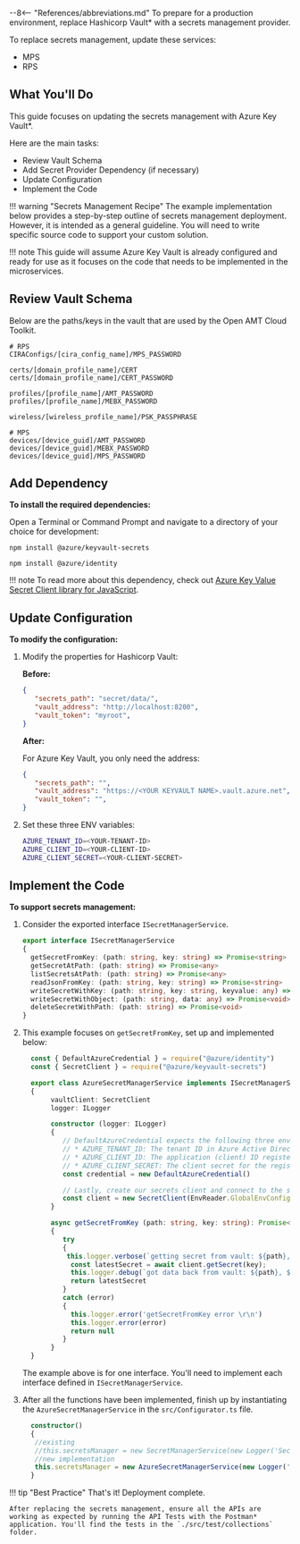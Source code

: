 --8<-- "References/abbreviations.md"
To prepare for a production environment, replace Hashicorp Vault* with a secrets management provider. 

To replace secrets management, update these services:

- MPS
- RPS 

## What You'll Do
This guide focuses on updating the secrets management with Azure Key Vault*. 

Here are the main tasks:

- Review Vault Schema
- Add Secret Provider Dependency (if necessary)
- Update Configuration
- Implement the Code

!!! warning "Secrets Management Recipe"
    The example implementation below provides a step-by-step outline of secrets management deployment. However, it is intended as a general guideline. You will need to write specific source code to support your custom solution. 

!!! note
    This guide will assume Azure Key Vault is already configured and ready for use as it focuses on the code that needs to be implemented in the microservices.

## Review Vault Schema

Below are the paths/keys in the vault that are used by the Open AMT Cloud Toolkit.

```
# RPS
CIRAConfigs/[cira_config_name]/MPS_PASSWORD

certs/[domain_profile_name]/CERT
certs/[domain_profile_name]/CERT_PASSWORD

profiles/[profile_name]/AMT_PASSWORD
profiles/[profile_name]/MEBX_PASSWORD

wireless/[wireless_profile_name]/PSK_PASSPHRASE

# MPS
devices/[device_guid]/AMT_PASSWORD
devices/[device_guid]/MEBX_PASSWORD
devices/[device_guid]/MPS_PASSWORD
```

## Add Dependency

**To install the required dependencies:**

Open a Terminal or Command Prompt and navigate to a directory of your choice for development:

   ```
   npm install @azure/keyvault-secrets
   ```

   ```
   npm install @azure/identity
   ```

!!! note 
    To read more about this dependency, check out [Azure Key Value Secret Client library for JavaScript](https://www.npmjs.com/package/@azure/keyvault-secrets). 



## Update Configuration

**To modify the configuration:**

1. Modify the properties for Hashicorp Vault:

     **Before:**

     ``` json
     {
        "secrets_path": "secret/data/",
        "vault_address": "http://localhost:8200",
        "vault_token": "myroot",
     }
     ```

     **After:**

     For Azure Key Vault, you only need the address:

     ```json
     {
        "secrets_path": "",
        "vault_address": "https://<YOUR KEYVAULT NAME>.vault.azure.net",
        "vault_token": "",
     }
     ```

2. Set these three ENV variables:

     ``` bash 
     AZURE_TENANT_ID=<YOUR-TENANT-ID>
     AZURE_CLIENT_ID=<YOUR-CLIENT-ID>
     AZURE_CLIENT_SECRET=<YOUR-CLIENT-SECRET>
     ```


## Implement the Code

**To support secrets management:**

1. Consider the exported interface `ISecretManagerService`.  

    ``` typescript
    export interface ISecretManagerService 
    {
      getSecretFromKey: (path: string, key: string) => Promise<string>
      getSecretAtPath: (path: string) => Promise<any>
      listSecretsAtPath: (path: string) => Promise<any>
      readJsonFromKey: (path: string, key: string) => Promise<string>
      writeSecretWithKey: (path: string, key: string, keyvalue: any) => Promise<void>
      writeSecretWithObject: (path: string, data: any) => Promise<void>
      deleteSecretWithPath: (path: string) => Promise<void>
    }
    ```

2. This example focuses on `getSecretFromKey`, set up and implemented below:


     ``` typescript
       const { DefaultAzureCredential } = require("@azure/identity")
       const { SecretClient } = require("@azure/keyvault-secrets")

       export class AzureSecretManagerService implements ISecretManagerService 
       {
            vaultClient: SecretClient
            logger: ILogger

            constructor (logger: ILogger) 
            {
               // DefaultAzureCredential expects the following three environment variables:
               // * AZURE_TENANT_ID: The tenant ID in Azure Active Directory
               // * AZURE_CLIENT_ID: The application (client) ID registered in the AAD tenant
               // * AZURE_CLIENT_SECRET: The client secret for the registered application
               const credential = new DefaultAzureCredential()

               // Lastly, create our secrets client and connect to the service
               const client = new SecretClient(EnvReader.GlobalEnvConfig.VaultConfig.address, credential);
            }

            async getSecretFromKey (path: string, key: string): Promise<string> 
            {
               try
               {
                this.logger.verbose(`getting secret from vault: ${path}, ${key}`)
                 const latestSecret = await client.getSecret(key);
                 this.logger.debug(`got data back from vault: ${path}, ${key}`)
                 return latestSecret
               } 
               catch (error) 
               {
                 this.logger.error('getSecretFromKey error \r\n')
                 this.logger.error(error)
                 return null
               }
            }
       }
     ```
   
     The example above is for one interface. You'll need to implement each interface defined in `ISecretManagerService`. 
   
3. After all the functions have been implemented, finish up by instantiating the `AzureSecretManagerService` in the `src/Configurator.ts` file.

     ``` typescript
       constructor()
       {
        //existing
        //this.secretsManager = new SecretManagerService(new Logger('SecretManagerService'))
        //new implementation
        this.secretsManager = new AzureSecretManagerService(new Logger('AzureSecretManagerService'))
       }
     ```

!!! tip "Best Practice"
    That's it! Deployment complete.

    After replacing the secrets management, ensure all the APIs are working as expected by running the API Tests with the Postman* application. You'll find the tests in the `./src/test/collections` folder.

